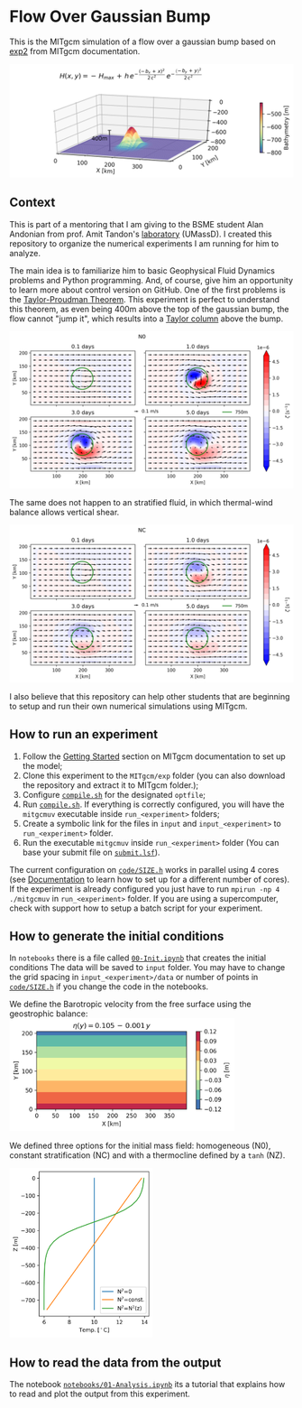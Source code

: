 # Flow Over Gaussian Bump

This is the MITgcm simulation of a flow over a gaussian bump based on [exp2](https://github.com/MITgcm/MITgcm/tree/master/verification/exp2) from MITgcm documentation. 


<img src="https://github.com/iuryt/gaussian_bump/blob/main/notebooks/img/Init_BAT.png" data-canonical-src="https://github.com/iuryt/gaussian_bump/blob/main/notebooks/img/Init_BAT.png" width="600" height="auto" />

## Context

This is part of a mentoring that I am giving to the BSME student Alan Andonian from prof. Amit Tandon's [laboratory](https://tandonlab.sites.umassd.edu/people/) (UMassD). I created this repository to organize the numerical experiments I am running for him to analyze. 

The main idea is to familiarize him to basic Geophysical Fluid Dynamics problems and Python programming. And, of course, give him an opportunity to learn more about control version on GitHub. One of the first problems is the [Taylor-Proudman Theorem](https://en.wikipedia.org/wiki/Taylor%E2%80%93Proudman_theorem). This experiment is perfect to understand this theorem, as even being 400m above the top of the gaussian bump, the flow cannot "jump it", which results into a [Taylor column](https://en.wikipedia.org/wiki/Taylor_column) above the bump. 

<img src="https://github.com/iuryt/gaussian_bump/blob/main/notebooks/img/quiver_zeta_13m_N0.png" data-canonical-src="https://github.com/iuryt/gaussian_bump/blob/main/notebooks/img/quiver_zeta_13m_N0.png" width="600" height="auto" />

The same does not happen to an stratified fluid, in which thermal-wind balance allows vertical shear.


<img src="https://github.com/iuryt/gaussian_bump/blob/main/notebooks/img/quiver_zeta_13m_NC.png" data-canonical-src="https://github.com/iuryt/gaussian_bump/blob/main/notebooks/img/quiver_zeta_13m_NC.png" width="600" height="auto" />

I also believe that this repository can help other students that are beginning to setup and run their own numerical simulations using MITgcm. 


## How to run an experiment

1. Follow the [Getting Started](https://mitgcm.readthedocs.io/en/latest/getting_started/getting_started.html) section on MITgcm documentation to set up the model;
2. Clone this experiment to the `MITgcm/exp` folder (you can also download the repository and extract it to MITgcm folder.);
3. Configure [`compile.sh`](https://github.com/iuryt/gaussian_bump/blob/main/compile.sh) for the designated `optfile`;
4. Run [`compile.sh`](https://github.com/iuryt/gaussian_bump/blob/main/compile.sh). If everything is correctly configured, you will have the `mitgcmuv` executable inside `run_<experiment>` folders; 
5. Create a symbolic link for the files in `input` and `input_<experiment>` to `run_<experiment>` folder.
6. Run the executable `mitgcmuv` inside `run_<experiment>` folder (You can base your submit file on [`submit.lsf`](https://github.com/iuryt/gaussian_bump/blob/main/input/submit.lsf)).

The current configuration on [`code/SIZE.h`](https://github.com/iuryt/gaussian_bump/blob/main/code/SIZE.h) works in parallel using 4 cores (see [Documentation](https://mitgcm.readthedocs.io/en/latest/) to learn how to set up for a different number of cores).
If the experiment is already configured you just have to run `mpirun -np 4 ./mitgcmuv` in `run_<experiment>` folder.
If you are using a supercomputer, check with support how to setup a batch script for your experiment.

## How to generate the initial conditions

In `notebooks` there is a file called [`00-Init.ipynb`](https://github.com/iuryt/gaussian_bump/blob/main/notebooks/00-Init.ipynb) that creates the initial conditions
The data will be saved to `input` folder. You may have to change the grid spacing in `input_<experiment>/data` or number of points in [`code/SIZE.h`](https://github.com/iuryt/gaussian_bump/blob/main/code/SIZE.h) if you change the code in the notebooks.

We define the Barotropic velocity from the free surface using the geostrophic balance:
<img src="https://github.com/iuryt/gaussian_bump/blob/main/notebooks/img/Init_ETA.png" data-canonical-src="https://github.com/iuryt/gaussian_bump/blob/main/notebooks/img/Init_BAT.png" width="auto" height="200" />

We defined three options for the initial mass field: homogeneous (N0), constant stratification (NC) and with a thermocline defined by a `tanh` (NZ).

<img src="https://github.com/iuryt/gaussian_bump/blob/main/notebooks/img/Init_Temp.png" data-canonical-src="https://github.com/iuryt/gaussian_bump/blob/main/notebooks/img/Init_BAT.png" width="auto" height="300" />


## How to read the data from the output

The notebook [`notebooks/01-Analysis.ipynb`](https://github.com/iuryt/gaussian_bump/blob/main/notebooks/01-Analysis.ipynb) its a tutorial that explains how to read and plot the output from this experiment.



